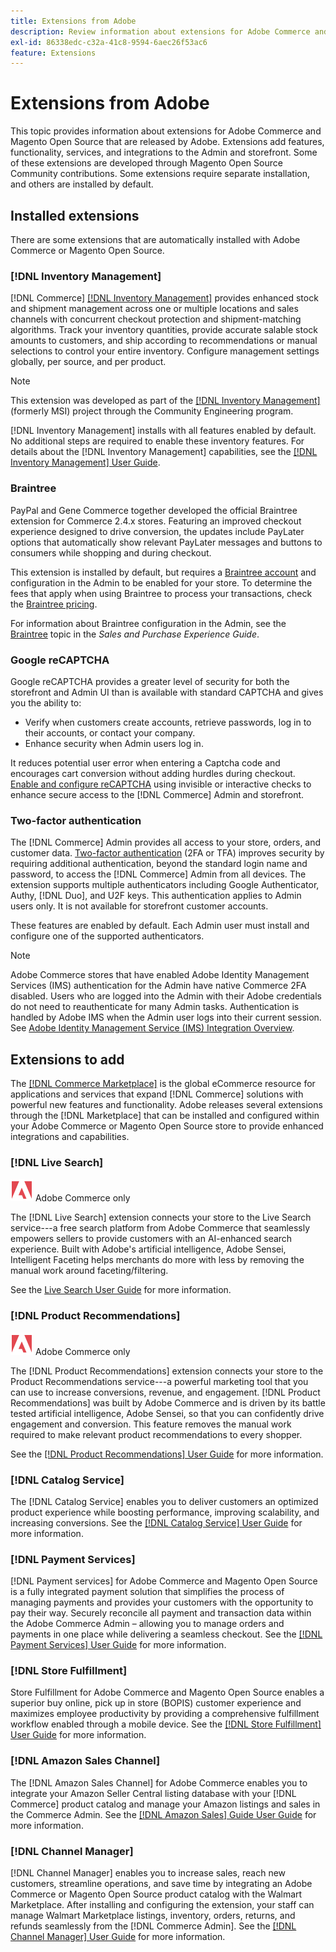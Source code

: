 ```yaml
---
title: Extensions from Adobe
description: Review information about extensions for Adobe Commerce and Magento Open Source released by Adobe.
exl-id: 86338edc-c32a-41c8-9594-6aec26f53ac6
feature: Extensions
---
```

# Extensions from Adobe

This topic provides information about extensions for Adobe Commerce and Magento Open Source that are released by Adobe. Extensions add features, functionality, services, and integrations to the Admin and storefront. Some of these extensions are developed through Magento Open Source Community contributions. Some extensions require separate installation, and others are installed by default.

## Installed extensions

There are some extensions that are automatically installed with Adobe Commerce or Magento Open Source.

### [!DNL Inventory Management]

[!DNL Commerce] [[!DNL Inventory Management]](../inventory-management/introduction.md) provides enhanced stock and shipment management across one or multiple locations and sales channels with concurrent checkout protection and shipment-matching algorithms. Track your inventory quantities, provide accurate salable stock amounts to customers, and ship according to recommendations or manual selections to control your entire inventory. Configure management settings globally, per source, and per product.

>[!NOTE]
>
>This extension was developed as part of the [[!DNL Inventory Management]](https://github.com/magento/inventory) (formerly MSI) project through the Community Engineering program.

[!DNL Inventory Management] installs with all features enabled by default. No additional steps are required to enable these inventory features. For details about the [!DNL Inventory Management] capabilities, see the [[!DNL Inventory Management] User Guide](../inventory-management/guide-overview.md).

### Braintree

PayPal and Gene Commerce together developed the official Braintree extension for Commerce 2.4.x stores. Featuring an improved checkout experience designed to drive conversion, the updates include PayLater options that automatically show relevant PayLater messages and buttons to consumers while shopping and during checkout. 

This extension is installed by default, but requires a [Braintree account](https://www.braintreepayments.com/) and configuration in the Admin to be enabled for your store. To determine the fees that apply when using Braintree to process your transactions, check the [Braintree pricing](https://www.braintreepayments.com/braintree-pricing).

For information about Braintree configuration in the Admin, see the [Braintree](../stores-purchase/braintree.md) topic in the _Sales and Purchase Experience Guide_.

### Google reCAPTCHA

Google reCAPTCHA provides a greater level of security for both the storefront and Admin UI than is available with standard CAPTCHA and gives you the ability to:

- Verify when customers create accounts, retrieve passwords, log in to their accounts, or contact your company.
- Enhance security when Admin users log in.

It reduces potential user error when entering a Captcha code and encourages cart conversion without adding hurdles during checkout. [Enable and configure reCAPTCHA](../systems/security-google-recaptcha.md) using invisible or interactive checks to enhance secure access to the [!DNL Commerce] Admin and storefront.

### Two-factor authentication

The [!DNL Commerce] Admin provides all access to your store, orders, and customer data. [Two-factor authentication](../systems/security-two-factor-authentication.md) (2FA or TFA) improves security by requiring additional authentication, beyond the standard login name and password, to access the [!DNL Commerce] Admin from all devices. The extension supports multiple authenticators including Google Authenticator, Authy, [!DNL Duo], and U2F keys. This authentication applies to Admin users only. It is not available for storefront customer accounts.

These features are enabled by default. Each Admin user must install and configure one of the supported authenticators.

>[!NOTE]
>
>Adobe Commerce stores that have enabled Adobe Identity Management Services (IMS) authentication for the Admin have native Commerce 2FA disabled. Users who are logged into the Admin with their Adobe credentials do not need to reauthenticate for many Admin tasks. Authentication is handled by Adobe IMS when the Admin user logs into their current session. See [Adobe Identity Management Service (IMS) Integration Overview](./adobe-ims-integration-overview.md).

## Extensions to add

The [[!DNL Commerce Marketplace]](https://marketplace.magento.com/) is the global eCommerce resource for applications and services that expand [!DNL Commerce] solutions with powerful new features and functionality. Adobe releases several extensions through the [!DNL Marketplace] that can be installed and configured within your Adobe Commerce or Magento Open Source store to provide enhanced integrations and capabilities.

### [!DNL Live Search]

![Adobe Commerce](../assets/adobe-logo.svg) Adobe Commerce only

The [!DNL Live Search] extension connects your store to the Live Search service---a free search platform from Adobe Commerce that seamlessly empowers sellers to provide customers with an AI-enhanced search experience. Built with Adobe's artificial intelligence, Adobe Sensei, Intelligent Faceting helps merchants do more with less by removing the manual work around faceting/filtering.

See the [Live Search User Guide](https://experienceleague.adobe.com/docs/commerce/live-search/guide-overview.html) for more information.

### [!DNL Product Recommendations]

![Adobe Commerce](../assets/adobe-logo.svg) Adobe Commerce only

The [!DNL Product Recommendations] extension connects your store to the Product Recommendations service---a powerful marketing tool that you can use to increase conversions, revenue, and engagement. [!DNL Product Recommendations] was built by Adobe Commerce and is driven by its battle tested artificial intelligence, Adobe Sensei, so that you can confidently drive engagement and conversion. This feature removes the manual work required to make relevant product recommendations to every shopper. 

See the [[!DNL Product Recommendations] User Guide](https://experienceleague.adobe.com/docs/commerce/product-recommendations/guide-overview.html?lang=en) for more information.

### [!DNL Catalog Service]

The [!DNL Catalog Service] enables you to deliver customers an optimized product experience while boosting performance, improving scalability, and increasing conversions. See the [[!DNL Catalog Service] User Guide](https://experienceleague.adobe.com/docs/commerce/catalog-service/guide-overview.html) for more information.

### [!DNL Payment Services]

[!DNL Payment services] for Adobe Commerce and Magento Open Source is a fully integrated payment solution that simplifies the process of managing payments and provides your customers with the opportunity to pay their way. Securely reconcile all payment and transaction data within the Adobe Commerce Admin – allowing you to manage orders and payments in one place while delivering a seamless checkout. See the [[!DNL Payment Services] User Guide](https://experienceleague.adobe.com/docs/commerce/payment-services/guide-overview.html) for more information.

### [!DNL Store Fulfillment] 

Store Fulfillment for Adobe Commerce and Magento Open Source enables a superior buy online, pick up in store (BOPIS) customer experience and maximizes employee productivity by providing a comprehensive fulfillment workflow enabled through a mobile device. See the [[!DNL Store Fulfillment] User Guide](https://experienceleague.adobe.com/docs/commerce/store-fulfillment/guide-overview.html) for more information.  

### [!DNL Amazon Sales Channel]

The [!DNL Amazon Sales Channel] for Adobe Commerce enables you to integrate your Amazon Seller Central listing database with your [!DNL Commerce] product catalog and manage your Amazon listings and sales in the Commerce Admin. See the [[!DNL Amazon Sales] Guide User Guide](https://experienceleague.adobe.com/docs/commerce-channels/amazon/guide-overview.html) for more information.

### [!DNL Channel Manager]

[!DNL Channel Manager] enables you to increase sales, reach new customers, streamline operations, and save time by integrating an Adobe Commerce or Magento Open Source product catalog with the Walmart Marketplace. After installing and configuring the extension, your staff can manage Walmart Marketplace listings, inventory, orders, returns, and refunds seamlessly from the [!DNL Commerce Admin]. See the [[!DNL Channel Manager] User Guide](https://experienceleague.adobe.com/docs/commerce-channels/channel-manager/guide-overview.html) for more information.

